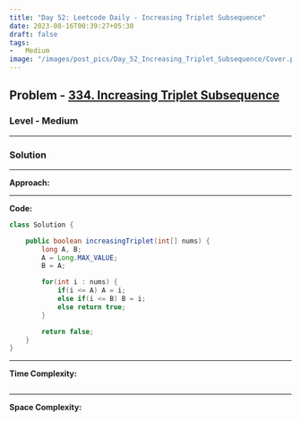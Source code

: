 ```yaml
---
title: "Day 52: Leetcode Daily - Increasing Triplet Subsequence"
date: 2023-08-16T00:39:27+05:30
draft: false
tags:
-   Medium
image: "/images/post_pics/Day_52_Increasing_Triplet_Subsequence/Cover.png"
---
```



## Problem - [334. Increasing Triplet Subsequence](https://leetcode.com/problems/increasing-triplet-subsequence/)

### Level - Medium
---

### Solution

---
**Approach:**

---

**Code:**

```java
class Solution {

    public boolean increasingTriplet(int[] nums) {
        long A, B;
        A = Long.MAX_VALUE;
        B = A;

        for(int i : nums) {
            if(i <= A) A = i;
            else if(i <= B) B = i;
            else return true;
        }

        return false;
    }
}


```
---

**Time Complexity:**
```

```

---

**Space Complexity:**
```

```


